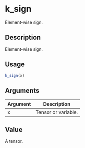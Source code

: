 # k_sign


Element-wise sign.




## Description

Element-wise sign.





## Usage
```r
k_sign(x)
```




## Arguments


Argument      |Description
------------- |----------------
x | Tensor or variable.





## Value

A tensor.





